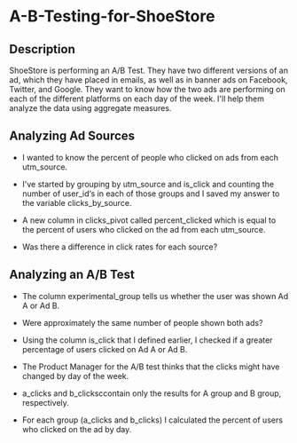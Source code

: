 # A-B-Testing-for-ShoeStore

## Description
ShoeStore is performing an A/B Test. They have two different versions of an ad, which they have placed in emails, as well as in banner ads on Facebook, Twitter, and Google. They want to know how the two ads are performing on each of the different platforms on each day of the week. I'll help them analyze the data using aggregate measures.

 ## Analyzing Ad Sources
- I wanted to know the percent of people who clicked on ads from each utm_source.

-  I've started by grouping by utm_source and is_click and counting the number of user_id‘s in each of those groups and I saved my answer to the variable clicks_by_source.

-  A new column in clicks_pivot called percent_clicked which is equal to the percent of users who clicked on the ad from each utm_source.

-  Was there a difference in click rates for each source?
## Analyzing an A/B Test
-  The column experimental_group tells us whether the user was shown Ad A or Ad B.

- Were approximately the same number of people shown both ads?

-  Using the column is_click that I defined earlier, I checked if a greater percentage of users clicked on Ad A or Ad B.

- The Product Manager for the A/B test thinks that the clicks might have changed by day of the week.

- a_clicks and b_clicksccontain only the results for A group and B group, respectively.

- For each group (a_clicks and b_clicks) I calculated the percent of users who clicked on the ad by day.

